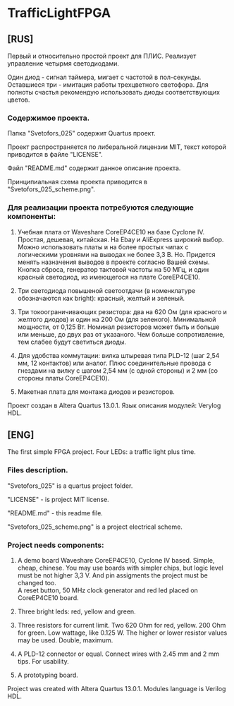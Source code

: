# TrafficLightFPGA

## [RUS]

Первый и относительно простой проект для ПЛИС. Реализует управление четырмя светодиодами.

Один диод - сигнал таймера, мигает с частотой в пол-секунды. Оставшиеся три - имитация работы трехцветного светофора. Для полноты счастья рекомендую использовать диоды соответствующих цветов.

### Содержимое проекта.

Папка "Svetofors_025" содержит Quartus проект.

Проект распространяется по либеральной лицензии MIT, текст которой приводится в файле "LICENSE".

Файл "README.md" содержит данное описание проекта.

Принципиальная схема проекта приводится в "Svetofors_025_scheme.png".

### Для реализации проекта потребуются следующие компоненты:

1. Учебная плата от Waveshare CoreEP4CE10 на базе Cyclone IV. Простая, дешевая, китайская.
 На Ebay и AliExpress широкий выбор.
 Можно использовать платы и на более простых чипах с логическими уровнями на выводах не более 3,3 В. Но.
 Придется менять назначения выводов в проекте согласно Вашей схемы.  
 Кнопка сброса, генератор тактовой частоты на 50 МГц, и один красный светодиод, из имеющегося на плате CoreEP4CE10.
  
2. Три светодиода повышеной светоотдачи (в номенклатуре обозначаются как bright): красный, желтый и зеленый.

3. Три токоограничивающих резистора: два на 620 Ом (для красного и желтого диодов) и один на 200 Ом (для зеленого).
  Минимальной мощности, от 0,125 Вт. Номинал резисторов может быть и больше или меньше, до двух раз от указаного.
  Чем больше сопротивление, тем слабее будут светиться диоды.
  
4. Для удобства коммутации: вилка штыревая типа PLD-12 (шаг 2,54 мм, 12 контактов) или аналог. 
  Плюс соединительные провода с гнездами на вилку с шагом 2,54 мм (с одной стороны) и 2 мм (со стороны платы CoreEP4CE10).
  
5. Макетная плата для монтажа диодов и резисторов.

Проект создан в Altera Quartus 13.0.1. Язык описания модулей: Verylog HDL.

## [ENG]

The first simple FPGA project. Four LEDs: a traffic light plus time.

### Files description.

"Svetofors_025" is a quartus project folder.

"LICENSE" - is project MIT license.

"README.md" - this readme file.

"Svetofors_025_scheme.png" is a project electrical scheme.

### Project needs components:

1. A demo board Waveshare CoreEP4CE10, Cyclone IV based. Simple, cheap, chinese.
 You may use boards with simpler chips, but logic level must be not higher 3,3 V. 
 And pin assigments the project must be changed too.  
 A reset button, 50 MHz clock generator and red led placed on CoreEP4CE10 board.

2. Three bright leds: red, yellow and green.

3. Three resistors for current limit. Two 620 Ohm for red, yellow. 200 Ohm for green. Low wattage, like 0.125 W.
  The higher or lower resistor values may be used. Double, maximum.
  
4. A PLD-12 connector or equal. Connect wires with 2.45 mm and 2 mm tips. For usability.

5. A prototyping board.

Project was created with Altera Quartus 13.0.1. Modules language is Verilog HDL.
